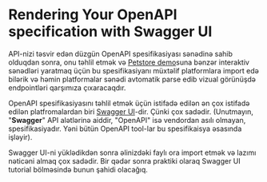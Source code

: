 # Rendering Your OpenAPI specification with Swagger UI

API-nizi təsvir edən düzgün OpenAPI spesifikasiyası sənədinə sahib olduqdan sonra, onu təhlil etmək və [Petstore demo](http://petstore.swagger.io/)suna bənzər interaktiv sənədləri yaratmaq üçün bu spesifikasiyanı müxtəlif platformlara import edə bilərik və həmin platformalar sənədi avtomatik parse edib vizual görünüşdə endpointləri qarşımıza çıxaracaqdır.&#x20;

OpenAPI spesifikasiyasını təhlil etmək üçün istifadə edilən ən çox istifadə edilən platfromalardan biri [Swagger UI](https://github.com/swagger-api/swagger-ui)-dir. Çünki çox sadədir. (Unutmayın, "**Swagger**" API alətlərinə aiddir, "OpenAPI" isə vendordan asılı olmayan, spesifikasiyadır. Yəni bütün OpenAPI tool-lar bu spesifikaisya əsasında işləyir).

Swagger UI-ni yüklədikdən sonra əlinizdəki faylı ora import etmək və lazımı nəticəni almaq çox sadədir. Bir qədər sonra praktiki olaraq Swagger UI tutorial  bölməsində bunun şahidi olacağıq.

